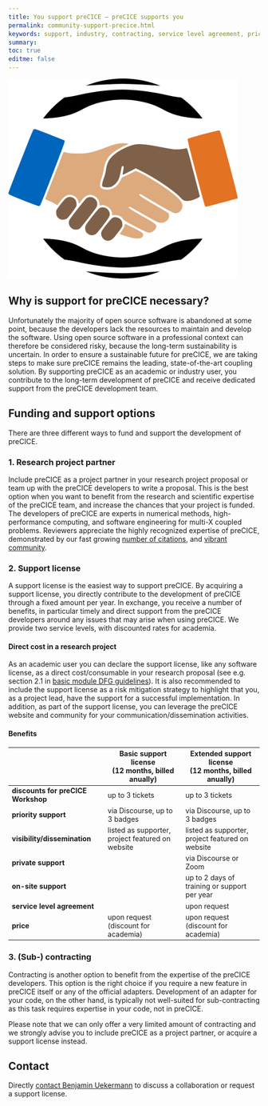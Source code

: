 ```yaml
---
title: You support preCICE – preCICE supports you
permalink: community-support-precice.html
keywords: support, industry, contracting, service level agreement, price, on-site meeting
summary:
toc: true
editme: false
---
```


<img class="img-responsive center-block" src="images/precice-support.svg" alt="preCICE support logo" style="max-height: 400px; margin:auto;">

## Why is support for preCICE necessary?

Unfortunately the majority of open source software is abandoned at some point, because the developers lack the resources to maintain and develop the software. Using open source software in a professional context can therefore be considered risky, because the long-term sustainability is uncertain.  In order to ensure a sustainable future for preCICE, we are taking steps  to make sure preCICE remains the leading, state-of-the-art coupling solution. By supporting preCICE as an academic or industry user, you contribute to the long-term development of preCICE and receive dedicated support from the preCICE development team.

## Funding and support options

There are three different ways to fund and support the development of preCICE.

### 1. Research project partner

Include preCICE as a project partner in your research project proposal or team up with the preCICE developers to write a proposal. This is the best option when you want to benefit from the research and scientific expertise of the preCICE team, and increase the chances that your project is funded. The developers of preCICE are experts in numerical methods, high-performance computing, and software engineering for multi-X coupled problems. Reviewers appreciate the highly recognized expertise of preCICE, demonstrated by our fast growing [number of citations](https://scholar.google.com/scholar?hl=en&cites=5053469347483527186), and [vibrant community](community-projects.html).

### 2. Support license

A support license is the easiest way to support preCICE. By acquiring a support license, you directly contribute to the development of preCICE through a fixed amount per year. In exchange, you receive a number of benefits, in particular timely and direct support from the preCICE developers around any issues that may arise when using preCICE. We provide two service levels, with discounted rates for academia.

#### Direct cost in a research project

As an academic user you can declare the support license, like any software license, as a direct cost/consumable in your research proposal (see e.g. section 2.1 in [basic module DFG guidelines](https://www.dfg.de/formulare/52_01/52_01_en.pdf)). It is also recommended to include the support license as a risk mitigation strategy to highlight that you, as a project lead, have the support for a successful implementation. In addition, as part of the support license, you can leverage the preCICE website and community for your communication/dissemination activities.

#### Benefits

|   | Basic support license <br>(12 months, billed anually)  | Extended support license <br>(12 months, billed anually)  |
| - | - | -|
| **discounts for preCICE Workshop** | up to 3 tickets | up to 3 tickets |
| **priority support**   | via Discourse, up to 3 badges | via Discourse, up to 3 badges  |
| **visibility/dissemination**   | listed as supporter, project featured on website | listed as supporter, project featured on website  |
| **private support**   |  | via Discourse or Zoom |
| **on-site support**    |  | up to 2 days of training or support per year |
| **service level agreement** | | upon request |
| **price** | upon request (discount for academia) | upon request (discount for academia) |

### 3. (Sub-) contracting

Contracting is another option to benefit from the expertise of the preCICE developers. This option is the right choice if you require a new feature in preCICE itself or any of the official adapters. Development of an adapter for your code, on the other hand, is typically not well-suited for sub-contracting as this task requires expertise in your code, not in preCICE.

Please note that we can only offer a very limited amount of contracting and we strongly advise you to include preCICE as a project partner, or acquire a support license instead.

## Contact

Directly [contact Benjamin Uekermann](https://www.ipvs.uni-stuttgart.de/departments/us3/) to discuss a collaboration or request a support license.
